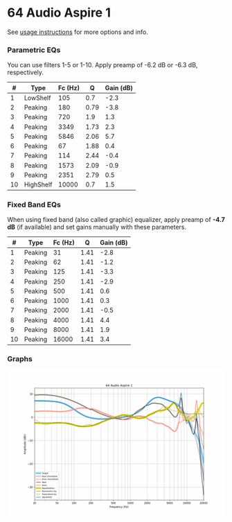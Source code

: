 # 64 Audio Aspire 1
See [usage instructions](https://github.com/jaakkopasanen/AutoEq#usage) for more options and info.

### Parametric EQs
You can use filters 1-5 or 1-10. Apply preamp of -6.2 dB or -6.3 dB, respectively.

|   # | Type      |   Fc (Hz) |    Q |   Gain (dB) |
|-----|-----------|-----------|------|-------------|
|   1 | LowShelf  |       105 | 0.7  |        -2.3 |
|   2 | Peaking   |       180 | 0.79 |        -3.8 |
|   3 | Peaking   |       720 | 1.9  |         1.3 |
|   4 | Peaking   |      3349 | 1.73 |         2.3 |
|   5 | Peaking   |      5846 | 2.06 |         5.7 |
|   6 | Peaking   |        67 | 1.88 |         0.4 |
|   7 | Peaking   |       114 | 2.44 |        -0.4 |
|   8 | Peaking   |      1573 | 2.09 |        -0.9 |
|   9 | Peaking   |      2351 | 2.79 |         0.5 |
|  10 | HighShelf |     10000 | 0.7  |         1.5 |

### Fixed Band EQs
When using fixed band (also called graphic) equalizer, apply preamp of **-4.7 dB** (if available) and set gains manually with these parameters.

|   # | Type    |   Fc (Hz) |    Q |   Gain (dB) |
|-----|---------|-----------|------|-------------|
|   1 | Peaking |        31 | 1.41 |        -2.8 |
|   2 | Peaking |        62 | 1.41 |        -1.2 |
|   3 | Peaking |       125 | 1.41 |        -3.3 |
|   4 | Peaking |       250 | 1.41 |        -2.9 |
|   5 | Peaking |       500 | 1.41 |         0.6 |
|   6 | Peaking |      1000 | 1.41 |         0.3 |
|   7 | Peaking |      2000 | 1.41 |        -0.5 |
|   8 | Peaking |      4000 | 1.41 |         4.4 |
|   9 | Peaking |      8000 | 1.41 |         1.9 |
|  10 | Peaking |     16000 | 1.41 |         3.4 |

### Graphs
![](./64%20Audio%20Aspire%201.png)
